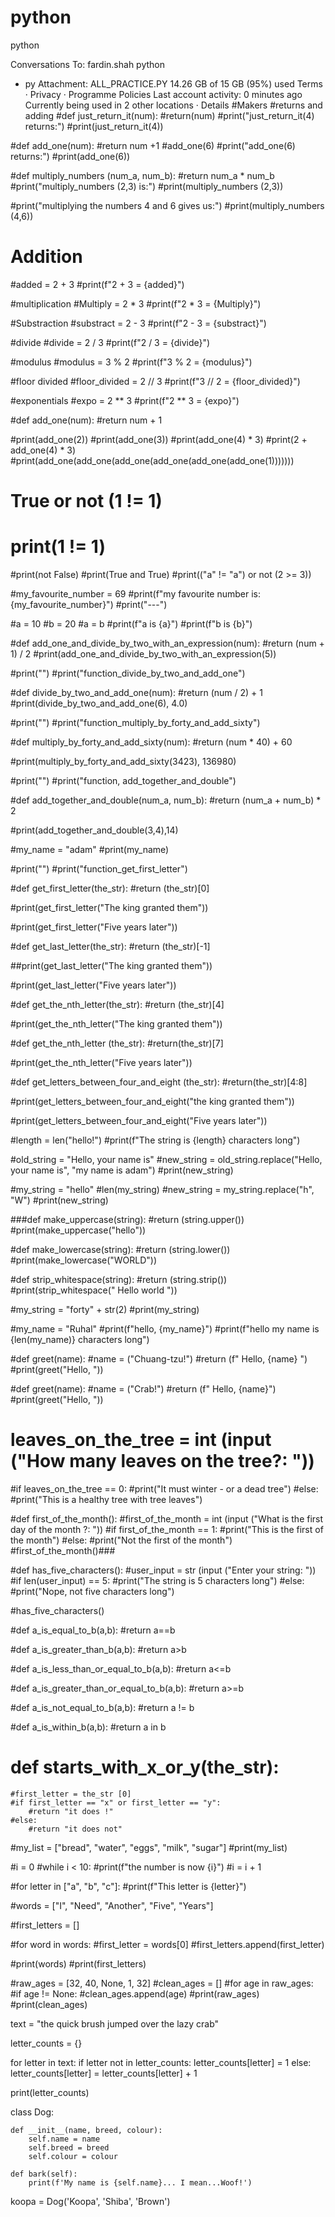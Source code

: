 # python
python

Conversations
To: 
fardin.shah
python
 - py
Attachment:
ALL_PRACTICE.PY
14.26 GB of 15 GB (95%) used
Terms · Privacy · Programme Policies
Last account activity: 0 minutes ago
Currently being used in 2 other locations · Details
#Makers
#returns and adding
#def just_return_it(num):
    #return(num)
#print("just_return_it(4) returns:")
#print(just_return_it(4))

#def add_one(num):
    #return num +1
#add_one(6)
#print("add_one(6) returns:")
#print(add_one(6))    

#def multiply_numbers (num_a, num_b):
    #return num_a * num_b
#print("multiply_numbers (2,3) is:")
#print(multiply_numbers (2,3))

#print("multiplying the numbers 4 and 6 gives us:")
#print(multiply_numbers (4,6))

# Addition
#added = 2 + 3
#print(f"2 + 3 = {added}")

#multiplication 
#Multiply = 2 * 3
#print(f"2 * 3 = {Multiply}")

#Substraction
#substract = 2 - 3
#print(f"2 - 3 = {substract}")

#divide
#divide = 2 / 3
#print(f"2 / 3 = {divide}")

#modulus 
#modulus = 3 % 2
#print(f"3 % 2 = {modulus}")

#floor divided 
#floor_divided = 2 // 3
#print(f"3 // 2 = {floor_divided}")

#exponentials
#expo = 2 ** 3
#print(f"2 ** 3 = {expo}")

#def add_one(num):
    #return num + 1

#print(add_one(2))
#print(add_one(3))
#print(add_one(4) * 3)
#print(2 + add_one(4) * 3)
#print(add_one(add_one(add_one(add_one(add_one(add_one(1)))))))

# True or not (1 != 1)

# print(1 != 1)
#print(not False)
#print(True and True)
#print(("a" != "a") or not (2 >= 3))

#my_favourite_number = 69
#print(f"my favourite number is: {my_favourite_number}")
#print("---")

#a = 10
#b = 20
#a = b
#print(f"a is {a}")
#print(f"b is {b}")

#def add_one_and_divide_by_two_with_an_expression(num):
    #return (num + 1) / 2
#print(add_one_and_divide_by_two_with_an_expression(5))

#print("")
#print("function_divide_by_two_and_add_one")

#def divide_by_two_and_add_one(num):
    #return (num / 2) + 1
#print(divide_by_two_and_add_one(6), 4.0)

#print("")
#print("function_multiply_by_forty_and_add_sixty")

#def multiply_by_forty_and_add_sixty(num):
    #return (num * 40) + 60

#print(multiply_by_forty_and_add_sixty(3423), 136980)

#print("")
#print("function, add_together_and_double")

#def add_together_and_double(num_a, num_b):
    #return (num_a + num_b) * 2

#print(add_together_and_double(3,4),14)

#my_name = "adam"
#print(my_name)

#print("")
#print("function_get_first_letter")

#def get_first_letter(the_str): 
    #return (the_str)[0]

#print(get_first_letter("The king granted them"))

#print(get_first_letter("Five years later"))

#def get_last_letter(the_str):
    #return (the_str)[-1]

##print(get_last_letter("The king granted them"))

#print(get_last_letter("Five years later"))

#def get_the_nth_letter(the_str):
    #return (the_str)[4]

#print(get_the_nth_letter("The king granted them"))

#def get_the_nth_letter (the_str):
    #return(the_str)[7]

#print(get_the_nth_letter("Five years later")) 

#def get_letters_between_four_and_eight (the_str):
    #return(the_str)[4:8]

#print(get_letters_between_four_and_eight("the king granted them"))

#print(get_letters_between_four_and_eight("Five years later"))

#length = len("hello!")
#print(f"The string is {length} characters long")

#old_string = "Hello, your name is"
#new_string = old_string.replace("Hello, your name is", "my name is adam")
#print(new_string)

#my_string = "hello"
#len(my_string)
#new_string = my_string.replace("h", "W")
#print(new_string)

###def make_uppercase(string):
    #return (string.upper())
#print(make_uppercase("hello"))

#def make_lowercase(string):
    #return (string.lower())
#print(make_lowercase("WORLD"))

#def strip_whitespace(string):
    #return (string.strip())
#print(strip_whitespace("  Hello world  "))

#my_string = "forty" + str(2)
#print(my_string)

#my_name = "Ruhal"
#print(f"hello, {my_name}")
#print(f"hello my name is {len(my_name)} characters long")

#def greet(name):
    #name = ("Chuang-tzu!")
    #return (f"  Hello, {name} ")
#print(greet("Hello, "))

#def greet(name):
    #name = ("Crab!")
    #return (f"  Hello, {name}")
#print(greet("Hello, "))

# leaves_on_the_tree = int (input ("How many leaves on the tree?: "))
#if leaves_on_the_tree == 0:
    #print("It must winter - or a dead tree")
#else:
    #print("This is a healthy tree with tree leaves")

#def first_of_the_month():
    #first_of_the_month = int (input ("What is the first day of the month ?: "))
    #if first_of_the_month == 1:
        #print("This is the first of the month")
    #else:
        #print("Not the first of the month")
#first_of_the_month()###

#def has_five_characters():
    #user_input = str (input ("Enter your string: "))
    #if len(user_input) == 5:
        #print("The string is 5 characters long")
    #else:
        #print("Nope, not five characters long")
    
#has_five_characters()

#def a_is_equal_to_b(a,b):
    #return a==b

#def a_is_greater_than_b(a,b):
    #return a>b

#def a_is_less_than_or_equal_to_b(a,b):
    #return a<=b

#def a_is_greater_than_or_equal_to_b(a,b):
    #return a>=b

#def a_is_not_equal_to_b(a,b):
    #return a != b

#def a_is_within_b(a,b):
    #return a in b 

# def starts_with_x_or_y(the_str):
    #first_letter = the_str [0]
    #if first_letter == "x" or first_letter == "y":
        #return "it does !"
    #else:
        #return "it does not"

#my_list = ["bread", "water", "eggs", "milk", "sugar"]
#print(my_list)

#i = 0
#while i < 10:
    #print(f"the number is now {i}")
    #i = i + 1     

#for letter in ["a", "b", "c"]:
  #print(f"This letter is {letter}")

#words = ["I", "Need", "Another", "Five", "Years"]

#first_letters = []

#for word in words:
    #first_letter = words[0]
    #first_letters.append(first_letter)

#print(words)
#print(first_letters)

#raw_ages = [32, 40, None, 1, 32]
#clean_ages = []
#for age in raw_ages:
    #if age != None:
        #clean_ages.append(age)
#print(raw_ages)
#print(clean_ages)

text = "the quick brush jumped over the lazy crab"

letter_counts = {}

for letter in text:
    if letter not in letter_counts:
        letter_counts[letter] = 1
    else:
        letter_counts[letter] = letter_counts[letter] + 1

print(letter_counts)

class Dog:

    def __init__(name, breed, colour):
        self.name = name
        self.breed = breed
        self.colour = colour

    def bark(self):
        print(f'My name is {self.name}... I mean...Woof!')
        
koopa = Dog('Koopa', 'Shiba', 'Brown')
